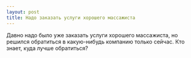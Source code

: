 ```yaml
---
layout: post 
title: Надо заказать услуги хорошего массажиста 
--- 
```

Давно надо было уже заказать услуги хорошего массажиста, но решился обратиться в какую-нибудь компанию только сейчас. Кто знает, куда лучше обратиться?